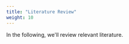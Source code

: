 ```yaml
---
title: "Literature Review"
weight: 10
---
```

In the following, we'll review relevant literature. 


